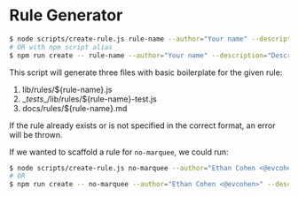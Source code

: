 # Rule Generator

```bash
$ node scripts/create-rule.js rule-name --author="Your name" --description="Description of the rule"
# OR with npm script alias
$ npm run create -- rule-name --author="Your name" --description="Description of rule"
```

This script will generate three files with basic boilerplate for the given rule:
1. lib/rules/${rule-name}.js
2. \__tests__/lib/rules/${rule-name}-test.js
3. docs/rules/${rule-name}.md

If the rule already exists or is not specified in the correct format, an error will be thrown.

If we wanted to scaffold a rule for `no-marquee`, we could run:
```bash
$ node scripts/create-rule.js no-marquee --author="Ethan Cohen <@evcohen>" --description="Enforce <marquee> elements are not used."
# OR
$ npm run create -- no-marquee --author="Ethan Cohen <@evcohen>" --description="Enforce <marquee> elements are not used."
```
